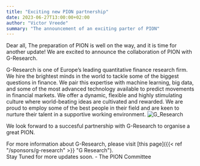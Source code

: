 ```yaml
---
title: "Exciting new PION partnership"
date: 2023-06-27T13:00:00+02:00
author: "Victor Vreede"
summary: "The announcement of an exciting parter of PION"
---
```


Dear all,
The preparation of PION is well on the way, and it is time for another update! We are excited to announce the collaboration of PION with G-Research.
<br>


G-Research is one of Europe’s leading quantitative finance research firm. We hire the brightest minds in the world to tackle some of the biggest questions in finance. We pair this expertise with machine learning, big data, and some of the most advanced technology available to predict movements in financial markets. We offer a dynamic, flexible and highly stimulating culture where world-beating ideas are cultivated and rewarded. We are proud to employ some of the best people in their field and are keen to nurture their talent in a supportive working environment.
![G_Research](/img/logo/G_Research.png)

We look forward to a succesful partnership with G-Research to organise a great PION.

For more information about G-Research, please visit [this page]({{< ref "/sponsors/g-research" >}} "G Research"). <br>
Stay Tuned for more updates soon.
 \- The PION Committee
 <br>